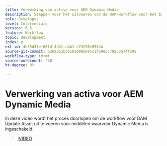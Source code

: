 ```yaml
---
title: Verwerking van activa voor AEM Dynamic Media
description: Stappen voor het uitvoeren van de DAM-workflow voor het bijwerken van middelen op middelen waarvoor Dynamic Media is ingeschakeld.
role: Developer
level: Intermediate
version: 6.5
feature: Workflow
topic: Development
index: y
exl-id: 4e55d3fe-68fd-4d41-a4b1-e73290e0934b
source-git-commit: b3e9251bdb18a008be95c1fa9e5c79252a74fc98
workflow-type: tm+mt
source-wordcount: '46'
ht-degree: 0%

---
```


# Verwerking van activa voor AEM Dynamic Media

In deze video wordt het proces doorlopen om de workflow voor DAM Update Asset uit te voeren voor middelen waarvoor Dynamic Media is ingeschakeld.

>[!VIDEO](https://video.tv.adobe.com/v/335456?quality=12&learn=on)
